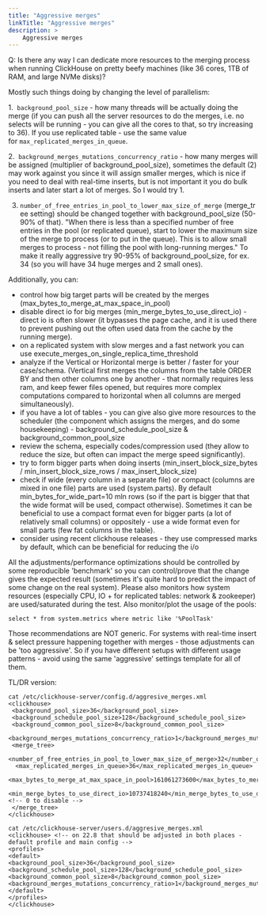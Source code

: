 ```yaml
---
title: "Aggressive merges"
linkTitle: "Aggressive merges"
description: >
    Aggressive merges
---
```



 
Q: Is there any way I can dedicate more resources to the merging process when running ClickHouse on pretty beefy machines (like 36 cores, 1TB of RAM, and large NVMe disks)?
 

Mostly such things doing by changing the level of parallelism:

 1.  `background_pool_size` - how many threads will be actually doing the merge (if you can push all the server resources to do the merges, i.e. no selects will be running - you can give all the cores to that, so try increasing to 36). If you use replicated table - use the same value for `max_replicated_merges_in_queue`.

 2.  `background_merges_mutations_concurrency_ratio` - how many merges will be assigned (multiplier of background_pool_size), sometimes the default (2) may work against you since it will assign smaller merges, which is nice if you need to deal with real-time inserts, but is not important it you do bulk inserts and later start a lot of merges. So I would try 1.
 
 3. `number_of_free_entries_in_pool_to_lower_max_size_of_merge` (merge_tree setting) should be changed together with background_pool_size (50-90% of that). "When there is less than a specified number of free entries in the pool (or replicated queue), start to lower the maximum size of the merge to process (or to put in the queue). This is to allow small merges to process - not filling the pool with long-running merges."  To make it really aggressive try 90-95% of background_pool_size, for ex. 34 (so you will have 34 huge merges and 2 small ones).

Additionally, you can:

 - control how big target parts will be created by the merges (max_bytes_to_merge_at_max_space_in_pool)
 - disable direct io for big merges (min_merge_bytes_to_use_direct_io) - direct io is often slower (it bypasses the page cache, and it is used there to prevent pushing out the often used data from the cache by the running merge).
 - on a replicated system with slow merges and a fast network you can use execute_merges_on_single_replica_time_threshold
 - analyze if the Vertical or Horizontal merge is better / faster for your case/schema. (Vertical first merges the columns from the table ORDER BY and then other columns one by another - that normally requires less ram, and keep fewer files opened, but requires more complex computations compared to horizontal when all columns are merged simultaneously).
 - if you have a lot of tables - you can give also give more resources to the scheduler (the component which assigns the merges, and do some housekeeping) - background_schedule_pool_size & background_common_pool_size
 - review the schema, especially codes/compression used (they allow to reduce the size, but often can impact the merge speed significantly).
 - try to form bigger parts when doing inserts (min_insert_block_size_bytes / min_insert_block_size_rows / max_insert_block_size)
 - check if wide (every column in a separate file) or compact (columns are mixed in one file) parts are used (system.parts). By default min_bytes_for_wide_part=10 mln rows (so if the part is bigger that that the wide format will be used, compact otherwise). Sometimes it can be beneficial to use a compact format even for bigger parts (a lot of relatively small columns) or oppositely - use a wide format even for small parts (few fat columns in the table).
 - consider using recent clickhouse releases - they use compressed marks by default, which can be beneficial for reducing the i/o

All the adjustments/performance optimizations should be controlled by some reproducible 'benchmark' so you can control/prove that the change gives the expected result (sometimes it's quite hard to predict the impact of some change on the real system). Please also monitors how system resources (especially CPU, IO + for replicated tables: network & zookeeper) are used/saturated during the test. Also monitor/plot the usage of the pools:
```
select * from system.metrics where metric like '%PoolTask'
```

Those recommendations are NOT generic. For systems with real-time insert & select pressure happening together with merges - those adjustments can be 'too aggressive'. So if you have different setups with different usage patterns - avoid using the same 'aggressive' settings template for all of them.

TL/DR version:

```
cat /etc/clickhouse-server/config.d/aggresive_merges.xml
<clickhouse>
 <background_pool_size>36</background_pool_size>
 <background_schedule_pool_size>128</background_schedule_pool_size>
 <background_common_pool_size>8</background_common_pool_size>
 <background_merges_mutations_concurrency_ratio>1</background_merges_mutations_concurrency_ratio>
 <merge_tree>
  <number_of_free_entries_in_pool_to_lower_max_size_of_merge>32</number_of_free_entries_in_pool_to_lower_max_size_of_merge>
  <max_replicated_merges_in_queue>36</max_replicated_merges_in_queue>
  <max_bytes_to_merge_at_max_space_in_pool>161061273600</max_bytes_to_merge_at_max_space_in_pool>
  <min_merge_bytes_to_use_direct_io>10737418240</min_merge_bytes_to_use_direct_io> <!-- 0 to disable -->
 </merge_tree>
</clickhouse>

cat /etc/clickhouse-server/users.d/aggresive_merges.xml
<clickhouse> <!-- on 22.8 that should be adjusted in both places - default profile and main config -->
<profiles>
<default>
<background_pool_size>36</background_pool_size>
<background_schedule_pool_size>128</background_schedule_pool_size>
<background_common_pool_size>8</background_common_pool_size>
<background_merges_mutations_concurrency_ratio>1</background_merges_mutations_concurrency_ratio>
</default>
</profiles>
</clickhouse>
```


